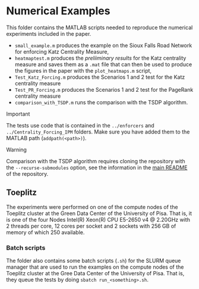 # Numerical Examples

This folder contains the MATLAB scripts needed to reproduce the numerical experiments included in the paper.

- `small_example.m` produces the example on the Sioux Falls Road Network for enforcing Katz Centrality Measure,
- `heatmaptest.m` produces the *preliiminary results* for the Katz centrality measure and saves them as a `.mat` file that can then be used to produce the figures in the paper with the `plot_heatmaps.m` script,
- `Test_Katz_Forcing.m` produces the Scenarios 1 and 2 test for the Katz centrality measure
- `Test_PR_Forcing.m` produces the Scenarios 1 and 2 test for the PageRank centrality measure
- `comparison_with_TSDP.m` runs the comparison with the TSDP algorithm.


> [!IMPORTANT]  
> The tests use code that is contained in the `../enforcers` and `../Centrality_Forcing_IPM` folders. 
> Make sure you have added them to the MATLAB path (`addpath(<path>)`).

> [!WARNING]
> Comparison with the TSDP algorithm requires cloning the repository with the 
> `--recurse-submodules` option, see the information in the 
> [main README](https://github.com/Cirdans-Home/enforce-katz-and-pagerank/blob/main/README.md) of the repository.

## Toeplitz

The experiments were performed on one of the compute nodes of the Toeplitz cluster at the Green Data 
Center of the University of Pisa. That is, it is one of the four Nodes Intel(R) Xeon(R) CPU E5-2650 
v4 @ 2.20GHz with 2 threads per core, 12 cores per socket and 2 sockets with 256 GB of memory of which 
250 available.

### Batch scripts

The folder also contains some batch scripts (`.sh`) for the SLURM queue manager that are used to run 
the examples on the compute nodes of the Toeplitz cluster at the Gree Data Center of the University of 
Pisa. That is, they queue the tests by doing `sbatch run_<something>.sh`.



